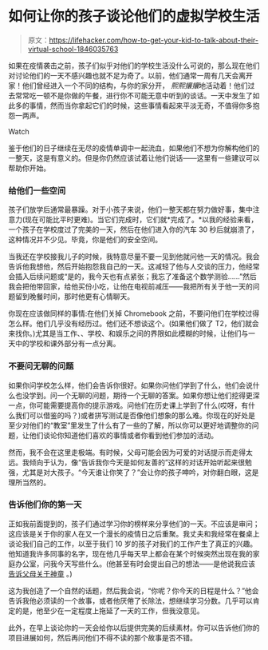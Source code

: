 # 如何让你的孩子谈论他们的虚拟学校生活

> 原文：<https://lifehacker.com/how-to-get-your-kid-to-talk-about-their-virtual-school-1846035763>

如果在疫情袭击之前，孩子们似乎对他们的学校生活没什么可说的，那么现在他们对讨论他们的一天不感兴趣也就不足为奇了。以前，他们通常一周有几天会离开家！他们曾经进入一个不同的结构，与你的家分开， *熙熙攘攘*地活动着！他们过去常常吃一顿不是你做的午餐，进行你不可能无意中听到的谈话。一天中发生了如此多的事情，然而当你拿起它们的时候，这些事情看起来平淡无奇，不值得你多抱怨一两声。

Watch

鉴于他们的日子继续在无尽的疫情单调中一起流血，如果他们不想为你解构他们的一整天，这是有意义的。但是你仍然应该试着让他们说话——这里有一些建议可以帮助你开始。

### 给他们一些空间

孩子们放学后通常最暴躁。对于小孩子来说，他们一整天都在努力做好事，集中注意力(现在可能比平时更难)。当它们完成时，它们就*完成了。*以我的经验来看，一个孩子在学校度过了完美的一天，然后在他们进入你的汽车 30 秒后就崩溃了，这种情况并不少见。毕竟，你是他们的安全空间。

当我还在学校接我儿子的时候，我特意尽量不要一见到他就问他一天的情况。我会告诉他我想他，然后开始抱怨我自己的一天。这减轻了他与人交谈的压力，他经常会插入后续问题或“是的，我今天也有点紧张；我忘了准备这个数学测验……”然后我会把他带回家，给他买份小吃，让他在电视前减压——我把所有关于他一天的问题留到晚餐时间，那时他更有心情聊天。

你现在应该做同样的事情:在他们关掉 Chromebook 之前，不要问他们在学校过得怎么样。他们几乎没有经历过。他们还不想谈这个。(如果他们做了 T2，他们就会来找你。)尤其是当工作、、学校、和娱乐之间的界限如此模糊的时候，让他们与一天中的学校和课外部分有一点分离。

### 不要问无聊的问题

如果你问学校怎么样，他们会告诉你很好。如果你问他们学到了什么，他们会说什么也没学到。问一个无聊的问题，期待一个无聊的答案。如果你想让他们挖得更深一点，你可能需要提高你的提示游戏。问他们在历史课上学到了什么(哎呀，有什么我们可以借鉴的吗？)或者拼写测试是否像他们想象的那么难。你现在的好处是至少对他们的“教室”里发生了什么有了一些的了解，所以你可以更好地调整你的问题，让他们谈论你知道他们喜欢的事情或者你看到他们参加的活动。

然而，我不会在这里走极端。有时候，父母可能会因为可爱的对话提示而走得太远。我倾向于认为，像“告诉我你今天是如何友善的”这样的对话开始听起来很勉强，尤其是对大孩子。“今天谁让你笑了？”会让你的孩子呻吟，对你翻白眼，这是理所当然的。

### 告诉他们你的第一天

正如我前面提到的，孩子们通过学习你的榜样来分享他们的一天。不应该是审问；这应该是关于你的家人在又一个漫长的疫情日之后重聚。我丈夫和我经常在餐桌上谈论我们自己的工作，以至于我们 10 岁的孩子对我们的工作产生了真正的兴趣。他知道我许多同事的名字，现在他几乎每天早上都会在某个时候突然出现在我的家庭办公室，问我今天写些什么。(他甚至有时会提出自己的想法——是他说我应该 [告诉父母关于神童](https://offspring.lifehacker.com/this-math-video-game-is-actually-fun-1841432487) 。)

这为我创造了一个自然的话题，然后我会说，“你呢？你今天的日程是什么？”他会告诉我他必须读的一个故事，或者他厌倦了长除法，想继续学习分数。几乎可以肯定的是，他至少在一定程度上拖延了一天的工作，但我没意见。

此外，在早上谈论你的一天会给你以后提供完美的后续素材。你可以告诉他们你的项目进展如何，然后再问他们不得不读的那个故事是否不错。